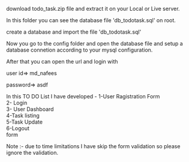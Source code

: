 download todo_task.zip file and extract it on your Local or Live server.

In this folder you can see the database file 'db_todotask.sql' on root.

create a database and import the file 'db_todotask.sql'

Now you go to the config folder and open the database file and setup a database connetion according to your mysql configuration.


After that you can open the url and login with 

user id=>  md_nafees

password=> asdf


In this TO DO List I have developed -
1-User Ragistration Form<br>
2- Login<br>
3- User Dashboard <br>
4-Task listing<br>
5-Task Update <br>
6-Logout<br>
form


Note :- due to time limitations I have skip the form validation so please ignore the validation.





